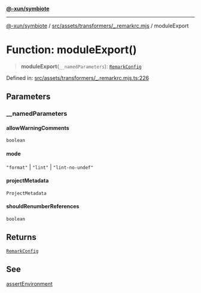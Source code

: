 [**@-xun/symbiote**](../../../../../README.md)

***

[@-xun/symbiote](../../../../../README.md) / [src/assets/transformers/\_.remarkrc.mjs](../README.md) / moduleExport

# Function: moduleExport()

> **moduleExport**(`__namedParameters`): [`RemarkConfig`](../type-aliases/RemarkConfig.md)

Defined in: [src/assets/transformers/\_.remarkrc.mjs.ts:226](https://github.com/Xunnamius/symbiote/blob/ff6ce22d3a3433c07460af5758ce7920a1d9aa5a/src/assets/transformers/_.remarkrc.mjs.ts#L226)

## Parameters

### \_\_namedParameters

#### allowWarningComments

`boolean`

#### mode

`"format"` \| `"lint"` \| `"lint-no-undef"`

#### projectMetadata

`ProjectMetadata`

#### shouldRenumberReferences

`boolean`

## Returns

[`RemarkConfig`](../type-aliases/RemarkConfig.md)

## See

[assertEnvironment](assertEnvironment.md)
